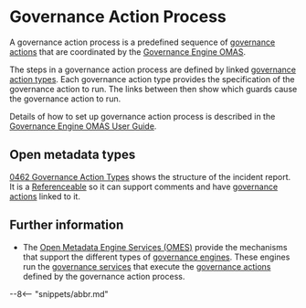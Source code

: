 <!-- SPDX-License-Identifier: CC-BY-4.0 -->
<!-- Copyright Contributors to the ODPi Egeria project. -->

# Governance Action Process

A governance action process is a predefined sequence of
[governance actions](governance-action.md) that are coordinated by
the [Governance Engine OMAS](/egeria-docs/services/omas/governance-engine/overview).

The steps in a governance action process are defined by linked [governance action types](governance-action-type.md).
Each governance action type provides the specification of the governance action to run.
The links between then show which guards cause the governance action to run.

Details of how to set up governance action process is described in the 
[Governance Engine OMAS User Guide](../services/omas/governance-engine/user).


## Open metadata types

[0462 Governance Action Types](/egeria-docs/types/4/0462-Governance-Action-Types)
shows the structure of the incident report.
It is a [Referenceable](/egeria-docs/types/0//0010-Base-Model)
so it can support comments and have [governance actions](governance-action.md) linked to it.

## Further information

* The [Open Metadata Engine Services (OMES)](/egeria-docs/services/omes) provide the mechanisms
  that support the different types of [governance engines](governance-engine.md).  These engines
  run the [governance services](governance-service.md) that execute the
  [governance actions](governance-action.md) defined by the governance action process.
 
 

--8<-- "snippets/abbr.md"